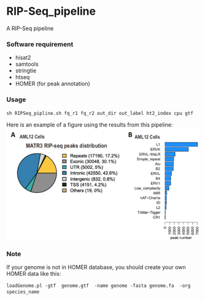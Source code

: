 # RIP-Seq_pipeline
A RIP-Seq pipeline

### Software requirement
- hisat2
- samtools
- stringtie
- htseq
- HOMER (for peak annotation)

### Usage
```
sh RIPSeq_pipline.sh fq_r1 fq_r2 out_dir out_label ht2_index cpu gtf
```
Here is an example of a figure using the results from this pipeline:  
![image](https://github.com/maxuying1218/RIP-Seq_pipeline/blob/main/Peak_Annotation.jpg)

### Note
If your genome is not in HOMER database, you should create your own HOMER data like this:  
```
loadGenome.pl -gtf  genome.gtf  -name genome -fasta genome.fa  -org species_name
```
